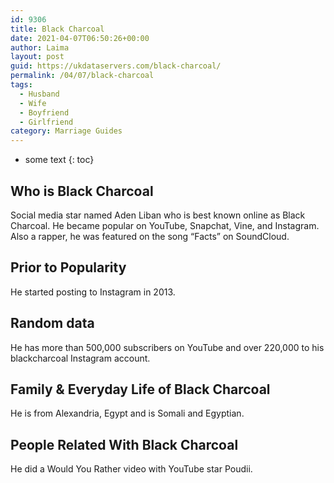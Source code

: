 ```yaml
---
id: 9306
title: Black Charcoal
date: 2021-04-07T06:50:26+00:00
author: Laima
layout: post
guid: https://ukdataservers.com/black-charcoal/
permalink: /04/07/black-charcoal
tags:
  - Husband
  - Wife
  - Boyfriend
  - Girlfriend
category: Marriage Guides
---
```


* some text
{: toc}


## Who is Black Charcoal
                  
                  
                  
Social media star named Aden Liban who is best known online as Black Charcoal. He became popular on YouTube, Snapchat, Vine, and Instagram. Also a rapper, he was featured on the song &#8220;Facts&#8221; on SoundCloud. 
                  
              
            
              
            
                
                
                
## Prior to Popularity
                  
                  
                  
He started posting to Instagram in 2013.
                  
              
            
              
            
                
                
                
## Random data
                  
                  
                  
He has more than 500,000 subscribers on YouTube and over 220,000 to his blackcharcoal Instagram account.
                  
              
            
              
            
                
                
                
## Family & Everyday Life of Black Charcoal
                  
                  
                  
He is from Alexandria, Egypt and is Somali and Egyptian. 
                  
              
            
              
            
                
                
                
## People Related With Black Charcoal
                  
                  
                  
He did a Would You Rather video with YouTube star Poudii.
                  
              
            
              
            
                
              
            
              
              
            
            
              
            
          
          
          